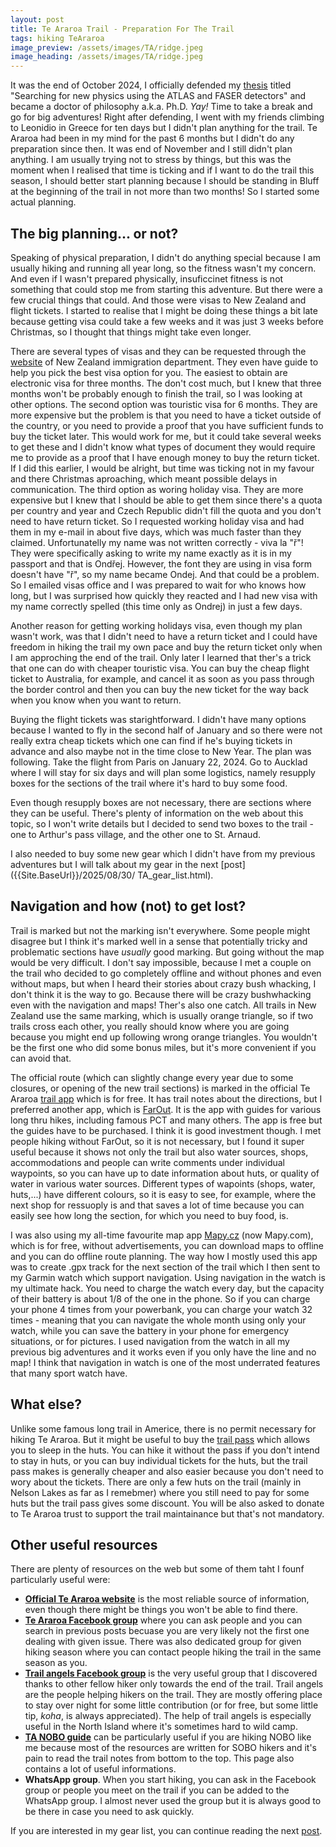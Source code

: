 ```yaml
---
layout: post
title: Te Araroa Trail - Preparation For The Trail
tags: hiking TeAraroa
image_preview: /assets/images/TA/ridge.jpeg
image_heading: /assets/images/TA/ridge.jpeg
---
```


It was the end of October 2024, I officially defended my [thesis](https://repository.cern/records/wp9p0-hkk75) titled "Searching for new physics using the ATLAS and FASER detectors" and became a doctor of philosophy a.k.a. Ph.D. *Yay!* Time to take a break and go for big adventures! Right after defending, I went with my friends climbing to Leonidio in Greece for ten days but I didn't plan anything for the trail. Te Araroa had been in my mind for the past 6 months but I didn't do any preparation since then. It was end of November and I still didn't plan anything. I am usually trying not to stress by things, but this was the moment when I realised that time is ticking and if I want to do the trail this season, I should better start planning because I should be standing in Bluff at the beginning of the trail in not more than two months! So I started some actual planning.

## The big planning... or not?

Speaking of physical preparation, I didn't do anything special because I am usually hiking and running all year long, so the fitness wasn't my concern. And even if I wasn't prepared physically, insuficcinet fitness is not something that could stop me from starting this adventure. But there were a few crucial things that could. And those were visas to New Zealand and flight tickets. I started to realise that I might be doing these things a bit late because getting visa could take a few weeks and it was just 3 weeks before Christmas, so I thought that things might take even longer. 

There are several types of visas and they can be requested through the [website](https://www.immigration.govt.nz/visas/?page=1) of New Zealand immigration department. They even have guide to help you pick the best visa option for you. The easiest to obtain are electronic visa for three months. The don't cost much, but I knew that three months won't be probably enough to finish the trail, so I was looking at other options. The second option was touristic visa for 6 months. They are more expensive but the problem is that you need to have a ticket outside of the country, or you need to provide a proof that you have sufficient funds to buy the ticket later. This would work for me, but it could take several weeks to get these and I didn't know what types of document they would require me to provide as a proof that I have enough money to buy the return ticket. If I did this earlier, I would be alright, but time was ticking not in my favour and there Christmas aproaching, which meant possible delays in communication. The third option as woring holiday visa. They are more expensive but I knew that I should be able to get them since there's a quota per country and year and Czech Republic didn't fill the quota and you don't need to have return ticket. So I requested working holiday visa and had them in my e-mail in about five days, which was much faster than they claimed. Unfortunatelly my name was not written correctly - viva la "ř"! They were specifically asking to write my name exactly as it is in my passport and that is Ondřej. However, the font they are using in visa form doesn't have "ř", so my name became Ondej. And that could be a problem. So I emailed visas office and I was prepared to wait for who knows how long, but I was surprised how quickly they reacted and I had new visa with my name correctly spelled (this time only as Ondrej) in just a few days.

Another reason for getting working holidays visa, even though my plan wasn't work, was that I didn't need to have a return ticket and I could have freedom in hiking the trail my own pace and buy the return ticket only when I am approching the end of the trail. Only later I learned that ther's a trick that one can do with cheaper touristic visa. You can buy the cheap flight ticket to Australia, for example, and cancel it as soon as you pass through the border control and then you can buy the new ticket for the way back when you know when you want to return. 

Buying the flight tickets was starightforward. I didn't have many options because I wanted to fly in the second half of January and so there were not really extra cheap tickets which one can find if he's buying tickets in advance and also maybe not in the time close to New Year. The plan was following. Take the flight from Paris on January 22, 2024. Go to Aucklad where I will stay for six days and will plan some logistics, namely resupply boxes for the sections of the trail where it's hard to buy some food. 

Even though resupply boxes are not necessary, there are sections where they can be useful. There's plenty of information on the web about this topic, so I won't write details but I decided to send two boxes to the trail - one to Arthur's pass village, and the other one to St. Arnaud.

I also needed to buy some new gear which I didn't have from my previous adventures but I will talk about my gear in the next [post]({{Site.BaseUrl}}/2025/08/30/
TA_gear_list.html).

## Navigation and how (not) to get lost?

Trail is marked but not the marking isn't everywhere. Some people might disagree but I think it's marked well in a sense that potentially tricky and problematic sections have *usually* good marking. But going without the map would be very difficult. I don't say impossible, because I met a couple on the trail who decided to go completely offline and without phones and even without maps, but when I heard their stories about crazy bush whacking, I don't think it is the way to go. Because there will be crazy bushwhacking even with the navigation and maps! Ther's also one catch. All trails in New Zealand use the same marking, which is usually orange triangle, so if two trails cross each other, you really should know where you are going because you might end up following wrong orange triangles. You wouldn't be the first one who did some bonus miles, but it's more convenient if you can avoid that.

The official route (which can slightly change every year due to some closures, or opening of the new trail sections) is marked in the official Te Araroa [trail app](https://www.teararoa.org.nz/the-trail-app/) which is for free. It has trail notes about the directions, but I preferred another app, which is [FarOut](https://faroutguides.com/). It is the app with guides for various long thru hikes, including famous PCT and many others. The app is free but the guides have to be purchased. I think it is good investment though. I met people hiking without FarOut, so it is not necessary, but I found it super useful because it shows not only the trail but also water sources, shops, accommodations and people can write comments under individual waypoints, so you can have up to date information about huts, or quality of water in various water sources. Different types of wapoints (shops, water, huts,...) have different colours, so it is easy to see, for example, where the next shop for ressuoply is and that saves a lot of time because you can easily see how long the section, for which you need to buy food, is. 

I was also using my all-time favourite map app [Mapy.cz](https://mapy.com/en/turisticka?mobilepromo=1&x=11.3817622&y=48.5563849&z=7) (now Mapy.com), which is for free, without advertisements, you can download maps to offline and you can do offline route planning. The way how I mostly used this app was to create .gpx track for the next section of the trail which I then sent to my Garmin watch which support navigation. Using navigation in the watch is my ultimate hack. You need to charge the watch every day, but the capacity of their battery is about 1/8 of the one in the phone. So if you can charge your phone 4 times from your powerbank, you can charge your watch 32 times - meaning that you can navigate the whole month using only your watch, while you can save the battery in your phone for emergency situations, or for pictures. I used navigation from the watch in all my previous big adventures and it works even if you only have the line and no map! I think that navigation in watch is one of the most underrated features that many sport watch have.


## What else?

Unlike some famous long trail in Americe, there is no permit necessary for hiking Te Araroa. But it might be useful to buy the [trail pass](https://www.teararoa.org.nz/the-trail-pass/) which allows you to sleep in the huts. You can hike it without the pass if you don't intend to stay in huts, or you can buy individual tickets for the huts, but the trail pass makes is generally cheaper and also easier because you don't need to wory about the tickets. There are only a few huts on the trail (mainly in Nelson Lakes as far as I remebmer) where you still need to pay for some huts but the trail pass gives some discount. You will be also asked to donate to Te Araroa trust to support the trail maintainance but that's not mandatory.


## Other useful resources

There are plenty of resources on the web but some of them taht I founf particularly useful were:

* [**Official Te Araroa website**](https://www.teararoa.org.nz/) is the most reliable source of information, even though there might be things you won't be able to find there.
* [**Te Araroa Facebook group**](https://www.facebook.com/groups/26638669574) where you can ask people and you can search in previous posts becuase you are very likely not the first one dealing with given issue. There was also dedicated group for given hiking season where you can contact people hiking the trail in the same season as you.
* [**Trail angels Facebook group**](https://www.facebook.com/groups/157838391506149) is the very useful group that I discovered thanks to other fellow hiker only towards the end of the trail. Trail angels are the people helping hikers on the trail. They are mostly offering place to stay over night for some little contribution (or for free, but some little tip, *koha*, is always appreciated). The help of trail angels is especially useful in the North Island where it's sometimes hard to wild camp.
* [**TA NOBO guide**](https://teararoanobo.net/) can be particularly useful if you are hiking NOBO like me because most of the resources are written for SOBO hikers and it's pain to read the trail notes from bottom to the top. This page also contains a lot of useful informations.
* **WhatsApp group**. When you start hiking, you can ask in the Facebook group or people you meet on the trail if you can be added to the WhatsApp group. I almost never used the group but it is always good to be there in case you need to ask quickly.

If you are interested in my gear list, you can continue reading the next [post]({{Site.BaseUrl}}/2025/08/30/TA_gear_list.html).


